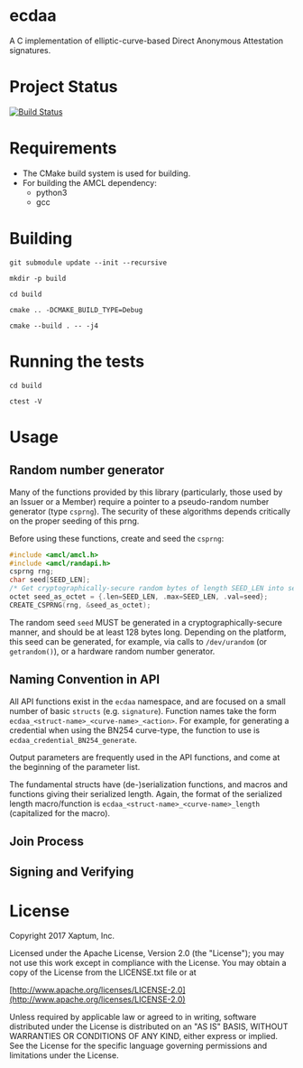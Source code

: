 # ecdaa

A C implementation of elliptic-curve-based Direct Anonymous Attestation signatures.

# Project Status

[![Build Status](https://travis-ci.org/xaptum/ecdaa.svg?branch=master)](https://travis-ci.org/xaptum/ecdaa)

# Requirements

- The CMake build system is used for building.
- For building the AMCL dependency:
  - python3
  - gcc

# Building

`git submodule update --init --recursive`

`mkdir -p build`

`cd build`

`cmake .. -DCMAKE_BUILD_TYPE=Debug`

`cmake --build . -- -j4`

# Running the tests

`cd build`

`ctest -V`

# Usage

## Random number generator

Many of the functions provided by this library (particularly, those used by an Issuer or a Member)
require a pointer to a pseudo-random number generator (type `csprng`).
The security of these algorithms depends critically on the proper seeding of this prng.

Before using these functions, create and seed the `csprng`:

```c
#include <amcl/amcl.h>
#include <amcl/randapi.h>
csprng rng;
char seed[SEED_LEN];
/* Get cryptographically-secure random bytes of length SEED_LEN into seed */
octet seed_as_octet = {.len=SEED_LEN, .max=SEED_LEN, .val=seed};
CREATE_CSPRNG(rng, &seed_as_octet);
```

The random seed `seed` MUST be generated in a cryptographically-secure manner,
and should be at least 128 bytes long.
Depending on the platform, this seed can be generated, for example, via calls to
`/dev/urandom` (or `getrandom()`), or a hardware random number generator.

## Naming Convention in API

All API functions exist in the `ecdaa` namespace,
and are focused on a small number of basic `structs` (e.g. `signature`).
Function names take the form `ecdaa_<struct-name>_<curve-name>_<action>`.
For example, for generating a credential when using the BN254 curve-type, the function
to use is `ecdaa_credential_BN254_generate`.

Output parameters are frequently used in the API functions, and come at the beginning
of the parameter list.

The fundamental structs have (de-)serialization functions,
and macros and functions giving their serialized length.
Again, the format of the serialized length macro/function is
`ecdaa_<struct-name>_<curve-name>_length` (capitalized for the macro).

## Join Process

## Signing and Verifying

# License
Copyright 2017 Xaptum, Inc.

Licensed under the Apache License, Version 2.0 (the "License"); you may not
use this work except in compliance with the License. You may obtain a copy of
the License from the LICENSE.txt file or at

[http://www.apache.org/licenses/LICENSE-2.0](http://www.apache.org/licenses/LICENSE-2.0)

Unless required by applicable law or agreed to in writing, software
distributed under the License is distributed on an "AS IS" BASIS, WITHOUT
WARRANTIES OR CONDITIONS OF ANY KIND, either express or implied. See the
License for the specific language governing permissions and limitations under
the License.
